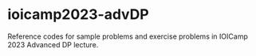 # ioicamp2023-advDP

Reference codes for sample problems and exercise problems in IOICamp 2023 Advanced DP lecture.

